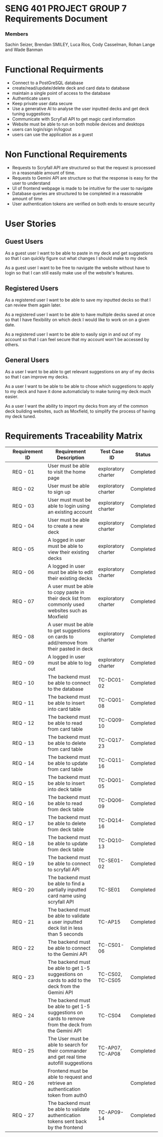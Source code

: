 # SENG 401 PROJECT GROUP 7 Requirements Document
### Members
Sachin Seizer, Brendan SMILEY, Luca Rios, Cody Casselman, Rohan Lange and Wade Banman


# Functional Requirments

- Connect to a PostGreSQL database
- create/read/update/delete deck and card data to database
- maintain a single point of access to the database
- Authenticate users
- Keep private user data secure
- Use a generative AI to analyse the user inputted decks and get deck tuning suggestions
- Communicate with ScryFall API to get magic card information
- Website must be able to run on both mobile devices and desktops
- users can login/sign in/logout
- users can use the application as a guest 

# Non Functional Requirements
- Requests to Scryfall API are structured so that the request is processed in a reasonable amount of time.
- Requests to Gemini API are structure so that the response is easy for the user to understand
- UI of frontend webpage is made to be intuitive for the user to navigate
- Database queries are structured to be completed in a reasonable amount of time
- User authentication tokens are verified on both ends to ensure security

# User Stories
## Guest Users

As a guest user I want to be able to paste in my deck and get suggestions so that I can quickly figure out what changes I should make to my deck

As a guest user I want to be free to navigate the website without have to login so that I can still easily make use of the website's features.

## Registered Users

As a registered user I want to be able to save my inputted decks so that I can review them again later.

As a registered user I want to be able to have multiple decks saved at once so that I have flexibility on which deck I would like to work on on a given date.

As a registered user I want to be able to easily sign in and out of my account so that I can feel secure that my account won't be accessed by others.

## General Users

As a user I want to be able to get relevant suggestions on any of my decks so that I can improve my decks.

As a user I want to be able to be able to chose which suggestions to apply to my deck and have it done automaticlaly to make tuning my deck much easier.

As a user I want the ability to import my decks from any of the common deck building websites, such as Moxfield, to simplify the process of having my deck tuned.

# Requirements Traceability Matrix

|   | Requirement ID | Requirement Description                                                                              | Test Case ID        | Status    |
|---|----------------|------------------------------------------------------------------------------------------------------|---------------------|-----------|
|   | REQ - 01       | User must be able to visit the home page                                                             | exploratory charter | Completed |
|   | REQ - 02       | User must be able to sign up                                                                         | exploratory charter | Completed |
|   | REQ - 03       | User must must be able to login using an existing account                                            | exploratory charter | Completed |
|   | REQ - 04       | User must be able to create a new deck                                                               | exploratory charter | Completed |
|   | REQ - 05       | A logged in user must be able to view their existing decks                                           | exploratory charter | Completed |
|   | REQ - 06       | A logged in user must be able to edit their existing decks                                           | exploratory charter | Completed |
|   | REQ - 07       | A user must be able to copy paste in their deck list from commonly used websites such as Moxfield    | exploratory charter | Completed |
|   | REQ - 08       | A user must be able to get suggestions on cards to add/remove from their pasted in deck              | exploratory charter | Completed |
|   | REQ - 09       | A logged in user must be able to log out                                                             | exploratory charter | Completed |
|   | REQ - 10       | The backend must be able to connect to the database                                                  | TC-DC01-02          | Completed |
|   | REQ - 11       | The backend must be able to insert into card table                                                   | TC-CQ01-08          | Completed |
|   | REQ - 12       | The backend must be able to read from card table                                                     | TC-CQ09-10          | Completed |
|   | REQ - 13       | The backend must be able to delete from card table                                                   | TC-CQ17-23          | Completed |
|   | REQ - 14       | The backend must be able to update from card table                                                   | TC-CQ11-16          | Completed |
|   | REQ - 15       | The backend must be able to insert into deck table                                                   | TC-DQ01-05          | Completed |
|   | REQ - 16       | The backend must be able to read from deck table                                                     | TC-DQ06-09          | Completed |
|   | REQ - 17       | The backend must be able to delete from deck table                                                   | TC-DQ14-16          | Completed |
|   | REQ - 18       | The backend must be able to update from deck table                                                   | TC-DQ10-13          | Completed |
|   | REQ - 19       | The backend must be able to connect to scryfall API                                                  | TC-SE01-02          | Completed |
|   | REQ - 20       | The backend must be able to find a partially inputted card name using scryfall API                   | TC-SE01             | Completed |
|   | REQ - 21       | The backend must be able to validate a user inputted deck list in less than 5 seconds                | TC-AP15             | Completed |
|   | REQ - 22       | The backend must be able to connect to the Gemini API                                                | TC-CS01-06          | Completed |
|   | REQ - 23       | The backend must be able to get 1-5 suggestions on cards to add to the deck from the Gemini API      | TC-CS02, TC-CS05    | Completed |
|   | REQ - 24       | The backend must be able to get 1-5 suggestions on cards to remove from the deck from the Gemini API | TC-CS04             | Completed |
|   | REQ - 25       | The User must be able to search for their commander and get real time autofill suggestions           | TC-AP07, TC-AP08    | Completed |
|   | REQ - 26       | Frontend must be able to request and retrieve an authentication token from auth0                     |                     | Completed |
|   | REQ - 27       | The backend must be able to validate authentication tokens sent back by the frontend                 | TC-AP09-14          | Completed |